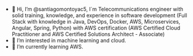 - 👋 Hi, I’m @santiagomontoyac5, I´m Telecommunications engineer with solid training, knowledge, and experience in software development (Full Stack with knowledge in Java, DevOps, Docker, AWS, Microservices, Angular, Spring, Python) with AWS certification (AWS Certified Cloud Practitioner and AWS Certified Solutions Architect - Associate) 
- 👀 I’m interested in machine learning and cloud.
- 🌱 I’m currently learning AWS.
